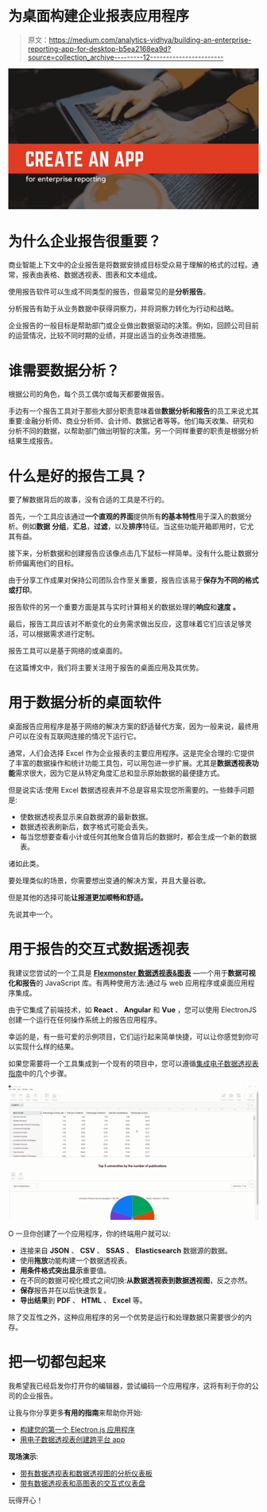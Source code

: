 # 为桌面构建企业报表应用程序

> 原文：<https://medium.com/analytics-vidhya/building-an-enterprise-reporting-app-for-desktop-b5ea2168ea9d?source=collection_archive---------12----------------------->

![](img/bf5ed5229702234707e81ce863a81fd5.png)

# 为什么企业报告很重要？

商业智能上下文中的企业报告是将数据安排成目标受众易于理解的格式的过程。通常，报表由表格、数据透视表、图表和文本组成。

使用报告软件可以生成不同类型的报告，但最常见的是**分析报告**。

分析报告有助于从业务数据中获得洞察力，并将洞察力转化为行动和战略。

企业报告的一般目标是帮助部门或企业做出数据驱动的决策。例如，回顾公司目前的运营情况，比较不同时期的业绩，并提出适当的业务改进措施。

# 谁需要数据分析？

根据公司的角色，每个员工偶尔或每天都要做报告。

手边有一个报告工具对于那些大部分职责意味着做**数据分析和报告**的员工来说尤其重要:金融分析师、商业分析师、会计师、数据记者等等。他们每天收集、研究和分析不同的数据，以帮助部门做出明智的决策。另一个同样重要的职责是根据分析结果生成报告。

# 什么是好的报告工具？

要了解数据背后的故事，没有合适的工具是不行的。

首先，一个工具应该通过**一个直观的界面**提供所有**的基本特性**用于深入的数据分析。例如**数据** **分组**，**汇总**，**过滤**，以及**排序**特征。当这些功能开箱即用时，它尤其有益。

接下来，分析数据和创建报告应该像点击几下鼠标一样简单。没有什么能让数据分析师偏离他们的目标。

由于分享工作成果对保持公司团队合作至关重要，报告应该易于**保存为不同的格式或打印**。

报告软件的另一个重要方面是其与实时计算相关的数据处理的**响应**和**速度** **。**

最后，报告工具应该对不断变化的业务需求做出反应，这意味着它们应该足够灵活，可以根据需求进行定制。

报告工具可以是基于网络的或桌面的。

在这篇博文中，我们将主要关注用于报告的桌面应用及其优势。

# 用于数据分析的桌面软件

桌面报告应用程序是基于网络的解决方案的舒适替代方案，因为一般来说，最终用户可以在没有互联网连接的情况下运行它。

通常，人们会选择 Excel 作为企业报表的主要应用程序。这是完全合理的:它提供了丰富的数据操作和统计功能工具包，可以用包进一步扩展。尤其是**数据透视表功能**需求很大，因为它是从特定角度汇总和显示原始数据的最便捷方式。

但是说实话:使用 Excel 数据透视表并不总是容易实现您所需要的。一些棘手问题是:

*   使数据透视表显示来自数据源的最新数据。
*   数据透视表刷新后，数字格式可能会丢失。
*   每当您想要查看小计或任何其他聚合值背后的数据时，都会生成一个新的数据表。

诸如此类。

要处理类似的场景，你需要想出变通的解决方案，并且大量谷歌。

但是其他的选择可能**让报道更加顺畅和舒适。**

先说其中一个。

# 用于报告的交互式数据透视表

我建议您尝试的一个工具是 [**Flexmonster 数据透视表&图表**](https://www.flexmonster.com/?r=enterprise_reporting) —一个用于**数据可视化和报告**的 JavaScript 库。有两种使用方法:通过与 web 应用程序或桌面应用程序集成。

由于它集成了前端技术，如 **React** 、 **Angular** 和 **Vue** ，您可以使用 ElectronJS 创建一个运行在任何操作系统上的报告应用程序。

幸运的是，有一些可爱的示例项目，它们运行起来简单快捷，可以让你感觉到你可以实现什么样的结果。

如果您需要将一个工具集成到一个现有的项目中，您可以遵循[集成电子数据透视表指南](https://www.flexmonster.com/doc/integration-with-electron-js/?r=enterprise_reporting)中的几个步骤。

![](img/5a83c6823ef5c90fd312e973374cf42a.png)

O 一旦你创建了一个应用程序，你的终端用户就可以:

*   连接来自 **JSON** 、 **CSV** 、 **SSAS** 、 **Elasticsearch** 数据源的数据。
*   使用**拖放**功能构建一个数据透视表。
*   **用条件格式突出显示**重要值。
*   在不同的数据可视化模式之间切换:**从数据透视表到数据透视图**，反之亦然。
*   **保存**报告并在以后快速恢复。
*   **导出结果**到 **PDF** 、 **HTML** 、 **Excel** 等。

除了交互性之外，这种应用程序的另一个优势是运行和处理数据只需要很少的内存。

# 把一切都包起来

我希望我已经启发你打开你的编辑器，尝试编码一个应用程序，这将有利于你的公司的企业报告。

让我与你分享更多**有用的指南**来帮助你开始:

*   [构建您的第一个 Electron.js 应用程序](https://www.electronjs.org/docs/tutorial/quick-start)
*   [用电子数据透视表创建跨平台 app](https://www.flexmonster.com/doc/integration-with-electron-js/?r=enterprise_reporting)

**现场演示**:

*   [带有数据透视表和数据透视图的分析仪表板](https://www.flexmonster.com/demos/dashboard/?r=enterprise_reporting)
*   [带有数据透视表和高图表的交互式仪表盘](https://www.flexmonster.com/demos/integration-highcharts/?r=enterprise_reporting)

玩得开心！